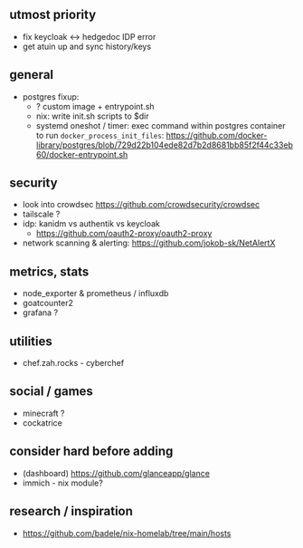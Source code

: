 ## utmost priority
- fix keycloak <-> hedgedoc IDP error
- get atuin up and sync history/keys

## general
- postgres fixup:
  - ? custom image + entrypoint.sh
  - nix: write init.sh scripts to $dir
  - systemd oneshot / timer: exec command within postgres container to run
    `docker_process_init_files`: https://github.com/docker-library/postgres/blob/729d22b104ede82d7b2d8681bb85f2f44c33eb60/docker-entrypoint.sh

## security
- look into crowdsec
  https://github.com/crowdsecurity/crowdsec
- tailscale ?
- idp: kanidm vs authentik vs keycloak
  - https://github.com/oauth2-proxy/oauth2-proxy
- network scanning & alerting: https://github.com/jokob-sk/NetAlertX

## metrics, stats
- node_exporter & prometheus / influxdb
- goatcounter2
- grafana ?

## utilities
- chef.zah.rocks - cyberchef

## social / games
- minecraft ?
- cockatrice

## consider hard before adding
- (dashboard) https://github.com/glanceapp/glance
- immich - nix module?

## research / inspiration
- https://github.com/badele/nix-homelab/tree/main/hosts
